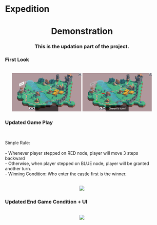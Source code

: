 # Expedition

<h1 align="center">Demonstration</h1>
<h3 align="center">This is the updation part of the project.</h3>

<div id="first_prototype">
    <h3>First Look</h3>    
    <br>
    <div align="center">  
    	<img src="Demo/base_start.png" width = 45% height = 45%>
        <img src="Demo/ini_starting.png" width = 45% height = 45%>
    </div>
</div>

<div id="second_updation">
    <h3>Updated Game Play</h3>    
    <br>
    <div>
        <p>Simple Rule: 
            <br> <br>
            - Whenever player stepped on RED node, player will move 3 steps backward 
            <br> 
            - Otherwise, when player stepped on BLUE node, player will be granted another turn.
            <br>
            - Winning Condition: Who enter the castle first is the winner.
        </p>
    </div>
    <br>
    <div align="center">  
    	<img src="Demo/gameplay_demo_1.gif">
    </div>
</div>

<div id="third_updation">
    <h3>Updated End Game Condition + UI</h3>
    <br>
    <div align="center">        
        <img src="Demo/gameplay_demo_2.gif">
    </div>
</div>
